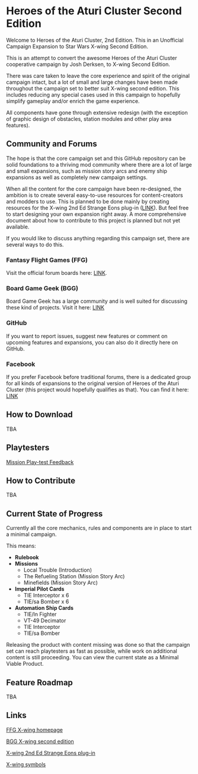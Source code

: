 # Heroes of the Aturi Cluster Second Edition
Welcome to Heroes of the Aturi Cluster, 2nd Edition. This in an Unofficial Campaign Expansion to Star Wars X-wing Second Edition.

This is an attempt to convert the awesome Heroes of the Aturi Cluster cooperative campaign by Josh Derksen, to X-wing Second Edition.

There was care taken to leave the core experience and spirit of the original campaign intact, but a lot of small and large changes have been made throughout the campaign set to better suit X-wing second edition. This includes reducing any special cases used in this campaign to hopefully simplify gameplay and/or enrich the game experience. 

All components have gone through extensive redesign (with the exception of graphic design of obstacles, station modules and other play area features).

## Community and Forums
The hope is that the core campaign set and this GitHub repository can be solid foundations to a thriving mod community where there are a lot of large and small expansions, such as mission story arcs and enemy ship expansions as well as completely new campaign settings.

When all the content for the core campaign have been re-designed, the ambition is to create several easy-to-use resources for content-creators and modders to use. This is planned to be done mainly by creating resources for the X-wing 2nd Ed Strange Eons plug-in ([LINK](https://github.com/Hinny/strange-eons-xwing2)). But feel free to start designing your own expansion right away. A more comprehensive document about how to contribute to this project is planned but not yet available. 

If you would like to discuss anything regarding this campaign set, there are several ways to do this.

### Fantasy Flight Games (FFG) 
Visit the official forum boards here: [LINK](https://community.fantasyflightgames.com/forum/222-x-wing/). 

### Board Game Geek (BGG) 
Board Game Geek has a large community and is well suited for discussing these kind of projects. Visit it here: [LINK](https://boardgamegeek.com/boardgame/252328/star-wars-x-wing-second-edition/forums/69)

### GitHub
If you want to report issues, suggest new features or comment on upcoming features and expansions, you can also do it directly here on GitHub.

### Facebook
If you prefer Facebook before traditional forums, there is a dedicated group for all kinds of expansions to the original version of Heroes of the Aturi Cluster (this project would hopefully qualifies as that). You can find it here: [LINK](https://m.facebook.com/groups/872507722883025/)

## How to Download
TBA

## Playtesters
[Mission Play-test Feedback](https://docs.google.com/forms/d/e/1FAIpQLSePuZTdhoR8Q7VQG8TrrUY5GfQsANXMGHMXwzZZmFwSdju6rQ/viewform)

## How to Contribute
TBA

## Current State of Progress
Currently all the core mechanics, rules and components are in place to start a minimal campaign.

This means:
 * __Rulebook__
 * __Missions__
    * Local Trouble (Introduction)
    * The Refueling Station (Mission Story Arc)
    * Minefields (Mission Story Arc)
 * __Imperial Pilot Cards__
    * TIE Interceptor x 6
    * TIE/sa Bomber x 6 
 * __Automation Ship Cards__
    * TIE/ln Fighter
    * VT-49 Decimator
    * TIE Interceptor
    * TIE/sa Bomber

Releasing the product with content missing was done so that the campaign set can reach playtesters as fast as possible, while work on additional content is still proceeding. You can view the current state as a Minimal Viable Product.

## Feature Roadmap
TBA

## Links
[FFG X-wing homepage](https://www.fantasyflightgames.com/en/products/x-wing-second-edition/)

[BGG X-wing second edition](https://boardgamegeek.com/boardgame/252328/star-wars-x-wing-second-edition)

[X-wing 2nd Ed Strange Eons plug-in](https://github.com/Hinny/strange-eons-xwing2)

[X-wing symbols](https://github.com/geordanr/xwing-miniatures-font)
